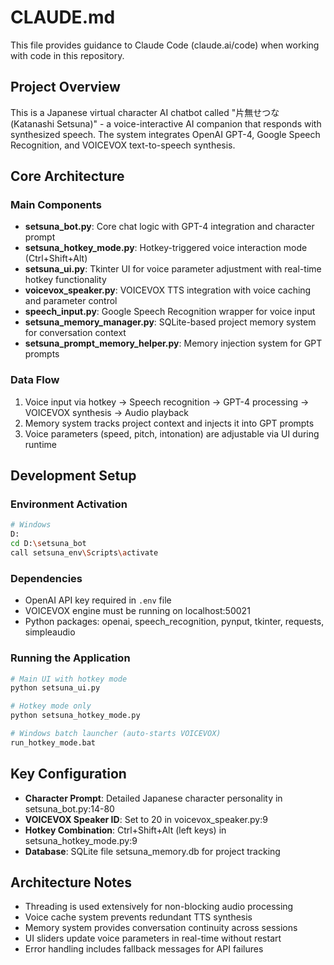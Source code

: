 # CLAUDE.md

This file provides guidance to Claude Code (claude.ai/code) when working with code in this repository.

## Project Overview

This is a Japanese virtual character AI chatbot called "片無せつな (Katanashi Setsuna)" - a voice-interactive AI companion that responds with synthesized speech. The system integrates OpenAI GPT-4, Google Speech Recognition, and VOICEVOX text-to-speech synthesis.

## Core Architecture

### Main Components

- **setsuna_bot.py**: Core chat logic with GPT-4 integration and character prompt
- **setsuna_hotkey_mode.py**: Hotkey-triggered voice interaction mode (Ctrl+Shift+Alt)
- **setsuna_ui.py**: Tkinter UI for voice parameter adjustment with real-time hotkey functionality
- **voicevox_speaker.py**: VOICEVOX TTS integration with voice caching and parameter control
- **speech_input.py**: Google Speech Recognition wrapper for voice input
- **setsuna_memory_manager.py**: SQLite-based project memory system for conversation context
- **setsuna_prompt_memory_helper.py**: Memory injection system for GPT prompts

### Data Flow

1. Voice input via hotkey → Speech recognition → GPT-4 processing → VOICEVOX synthesis → Audio playback
2. Memory system tracks project context and injects it into GPT prompts
3. Voice parameters (speed, pitch, intonation) are adjustable via UI during runtime

## Development Setup

### Environment Activation
```bash
# Windows
D:
cd D:\setsuna_bot
call setsuna_env\Scripts\activate
```

### Dependencies
- OpenAI API key required in `.env` file
- VOICEVOX engine must be running on localhost:50021
- Python packages: openai, speech_recognition, pynput, tkinter, requests, simpleaudio

### Running the Application
```bash
# Main UI with hotkey mode
python setsuna_ui.py

# Hotkey mode only
python setsuna_hotkey_mode.py

# Windows batch launcher (auto-starts VOICEVOX)
run_hotkey_mode.bat
```

## Key Configuration

- **Character Prompt**: Detailed Japanese character personality in setsuna_bot.py:14-80
- **VOICEVOX Speaker ID**: Set to 20 in voicevox_speaker.py:9
- **Hotkey Combination**: Ctrl+Shift+Alt (left keys) in setsuna_hotkey_mode.py:9
- **Database**: SQLite file setsuna_memory.db for project tracking

## Architecture Notes

- Threading is used extensively for non-blocking audio processing
- Voice cache system prevents redundant TTS synthesis
- Memory system provides conversation continuity across sessions
- UI sliders update voice parameters in real-time without restart
- Error handling includes fallback messages for API failures